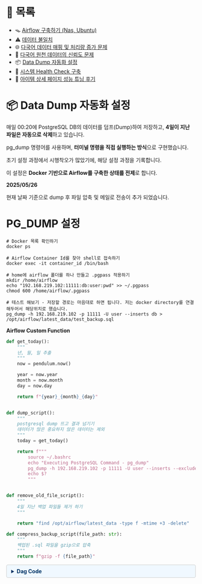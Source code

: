 # 📂 목록

- 🪤 [Airflow 구축하기 (Nas, Ubuntu)](./airflow.md)
- ⚠️ [데이터 불일치](./different_data.md)
- 🌐 [다국어 데이터 매핑 및 처리량 증가 문제](./i18n_mapping.md)
- 🔹 [다국어 원천 데이터의 신뢰도 문제](./untranslated_data.md)
- 📦 [Data Dump 자동화 설정](./data_dump.md)
- 🐹 [시스템 Health Check 구축](./health_check.md)
- 🧠 [아이템 상세 페이지 성능 튜닝 후기](./item_detail.md)

# 📦 Data Dump 자동화 설정

매일 00:20에 PostgreSQL DB의 데이터를 덤프(Dump)하여 저장하고, **4일이 지난 파일은 자동으로 삭제**하고 있습니다.

pg_dump 명령어를 사용하며, **터미널 명령을 직접 실행하는 방식**으로 구현했습니다.

초기 설정 과정에서 시행착오가 많았기에, 해당 설정 과정을 기록합니다.

이 설정은 **Docker 기반으로 Airflow를 구축한 상태를 전제**로 합니다.

**2025/05/26**

현재 날짜 기준으로 dump 후 파일 압축 및 메일로 전송이 추가 되었습니다.

# PG_DUMP 설정

```shell
# Docker 목록 확인하기
docker ps

# Airflow Container Id를 찾아 shell로 접속하기
docker exec -it container_id /bin/bash

# home에 airflow 폴더를 하나 만들고 .pgpass 적용하기
mkdir /home/airflow
echo "192.168.219.102:11111:db:user:pwd" >> ~/.pgpass
chmod 600 /home/airflow/.pgpass

# 테스트 해보기 - 저장할 경로는 마음대로 하면 됩니다. 저는 docker directory를 연결해두어서 해당위치로 했습니다.
pg_dump -h 192.168.219.102 -p 11111 -U user --inserts db > /opt/airflow/latest_data/test_backup.sql
```

**Airflow Custom Function**

```python
def get_today():
    """
    년, 월, 일 추출
    """
    now = pendulum.now()

    year = now.year
    month = now.month
    day = now.day

    return f"{year}_{month}_{day}"


def dump_script():
    """
    postgresql dump 뜨고 결과 넘기기
    데이터가 많은 중요하지 않은 데이터는 제외
    """
    today = get_today()

    return f"""
        source ~/.bashrc
        echo "Executing PostgreSQL Command - pg_dump"
        pg_dump -h 192.168.219.102 -p 11111 -U user --inserts --exclude-table-data=public.item_price_i18n --exclude-table-data=public.user_footprint --exclude-table=public.item_i18n --exclude-table=public.search_i18n --exclude-table=public.item_price_history_i18n db > /opt/airflow/latest_data/{today}_backup.sql
        echo $?
        """


def remove_old_file_script():
    """
    4일 지난 백업 파일들 제거 하기
    """

    return "find /opt/airflow/latest_data -type f -mtime +3 -delete"

def compress_backup_script(file_path: str):
    """
    백업된 .sql 파일을 gzip으로 압축
    """
    return f"gzip -f {file_path}"
```

<details>
<summary style="
    font-weight: bold;
    background-color: #f0f8ff;
    color: #003366;
    padding: 8px 12px;
    border: 1px solid #ccc;
    border-radius: 4px;
    cursor: pointer;
  ">Dag Code</summary>

```python
def choose_branch(**kwargs):
    task_instance = kwargs["ti"]
    bash_return_code = task_instance.xcom_pull(task_ids="data_dump")
    if bash_return_code == "0":
        return "compress_backup"
    else:
        return "failure_task"


today = get_today()
backup_file_path = f"/opt/airflow/latest_data/{today}_backup.sql"
compressed_file_path = f"{backup_file_path}.gz"

with DAG(
    dag_id="dags_data_dump",
    schedule="50 0 * * *",
    start_date=pendulum.datetime(2021, 1, 1, tz="Asia/Seoul"),
    catchup=False,
    dagrun_timeout=datetime.timedelta(minutes=60),
    tags=["postgresql", "data_dump"],
) as dag:

    data_dump_task = BashOperator(
        task_id="data_dump",
        bash_command=dump_script(),
        do_xcom_push=True,
    )

    branch_task = BranchPythonOperator(
        task_id="branch_task",
        python_callable=choose_branch,
    )

    compress_backup = BashOperator(
        task_id="compress_backup",
        bash_command=compress_backup_script(backup_file_path),
    )

    success_task = BashOperator(
        task_id="success_task",
        bash_command=remove_old_file_script(),
    )

    send_email = EmailOperator(
        task_id="send_email",
        to=["poeynus@gmail.com"],
        subject=f"✅ {today} PostgreSQL 데이터 Dump 완료",
        html_content=f"<p>{today} 백업 파일이 성공적으로 생성되어 첨부되었습니다.</p>",
        files=[compressed_file_path],
        conn_id="smtp_gmail",
    )

    failure_task = DummyOperator(task_id="failure_task")

    # DAG 흐름 정의
    data_dump_task >> branch_task
    branch_task >> compress_backup >> success_task >> send_email
    branch_task >> failure_task
```

</details>
